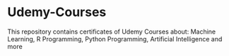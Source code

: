 # Udemy-Courses
This repository contains certificates of Udemy Courses about: Machine Learning, R Programming, Python Programming, Artificial Intelligence and more
